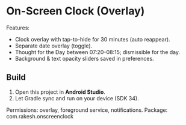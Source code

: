 
# On-Screen Clock (Overlay)

Features:
- Clock overlay with tap-to-hide for 30 minutes (auto reappear).
- Separate date overlay (toggle).
- Thought for the Day between 07:20–08:15; dismissible for the day.
- Background & text opacity sliders saved in preferences.

## Build
1. Open this project in **Android Studio**.
2. Let Gradle sync and run on your device (SDK 34).

Permissions: overlay, foreground service, notifications.
Package: com.rakesh.onscreenclock
